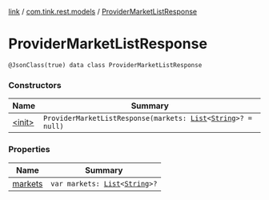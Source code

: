 [link](../../index.md) / [com.tink.rest.models](../index.md) / [ProviderMarketListResponse](./index.md)

# ProviderMarketListResponse

`@JsonClass(true) data class ProviderMarketListResponse`

### Constructors

| Name | Summary |
|---|---|
| [&lt;init&gt;](-init-.md) | `ProviderMarketListResponse(markets: `[`List`](https://kotlinlang.org/api/latest/jvm/stdlib/kotlin.collections/-list/index.html)`<`[`String`](https://kotlinlang.org/api/latest/jvm/stdlib/kotlin/-string/index.html)`>? = null)` |

### Properties

| Name | Summary |
|---|---|
| [markets](markets.md) | `var markets: `[`List`](https://kotlinlang.org/api/latest/jvm/stdlib/kotlin.collections/-list/index.html)`<`[`String`](https://kotlinlang.org/api/latest/jvm/stdlib/kotlin/-string/index.html)`>?` |

